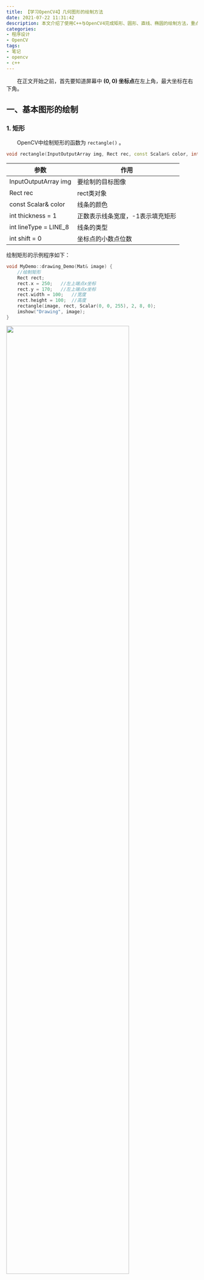 ```yaml
---
title: 【学习OpenCV4】几何图形的绘制方法
date: 2021-07-22 11:31:42
description: 本文介绍了使用C++与OpenCV4完成矩形、圆形、直线、椭圆的绘制方法，重点总结了OpenCV内置函数（如rectangle()、circle()、line()、ellipse()）的定义以及各参数的作用，并给出了示例程序作为参考。此外本文还总结了多边形的绘制方法，包括多边形边框的绘制函数polylines()、多边形填充函数fillPoly()、绘制多个多边形的函数drawContours()等。
categories:
- 程序设计
- OpenCV
tags:
- 笔记
- opencv
- c++
---
```


&emsp;&emsp;在正文开始之前，首先要知道屏幕中 **(0, 0) 坐标点**在左上角，最大坐标在右下角。

## 一、基本图形的绘制
### 1. 矩形
&emsp;&emsp;OpenCV中绘制矩形的函数为 `rectangle()` 。
```cpp
void rectangle(InputOutputArray img, Rect rec, const Scalar& color, int thickness = 1, int lineType = LINE_8, int shift = 0);
```
| 参数                  | 作用                             |
| --------------------- | -------------------------------- |
| InputOutputArray img  | 要绘制的目标图像                 |
| Rect rec              | rect类对象                       |
| const Scalar& color   | 线条的颜色                       |
| int thickness = 1     | 正数表示线条宽度，-1表示填充矩形 |
| int lineType = LINE_8 | 线条的类型                       |
| int shift = 0         | 坐标点的小数点位数               |


绘制矩形的示例程序如下：
```cpp
void MyDemo::drawing_Demo(Mat& image) {
	//绘制矩形
	Rect rect;
	rect.x = 250;	//左上端点x坐标
	rect.y = 170;	//左上端点x坐标
	rect.width = 100;	//宽度
	rect.height = 100;	//高度
	rectangle(image, rect, Scalar(0, 0, 255), 2, 8, 0);
	imshow("Drawing", image);
}
```
<img src="https://img-blog.csdnimg.cn/img_convert/af671a2b45e802c3e63209fa87a96666.png?x-oss-process=image/watermark,type_ZmFuZ3poZW5naGVpdGk,shadow_10,text_SGFsZi1BIFN0dWRpbw==,size_16,color_FFFFFF,t_70#pic_center" width="80%">

### 2. 圆形
&emsp;&emsp;OpenCV中绘制圆形的函数为 `rectangle()` 。
```cpp
void cv::circle (InputOutputArray img, Point center, int radius, const Scalar &color, int thickness=1, int lineType=LINE_8, int shift=0);
```
| 参数                  | 作用                           |
| --------------------- | ------------------------------ |
| InputOutputArray img  | 要绘制的目标图像               |
| Point center          | 圆心坐标                       |
| int radius            | 圆的半径                       |
| const Scalar &color   | 圆的颜色                       |
| int thickness=1       | 正数表示线条宽度，-1表示填充圆 |
| int lineType = LINE_8 | 线条的类型                     |
| int shift = 0         | 坐标点的小数点位数             |


绘制圆形的示例程序如下：
```cpp
void MyDemo::drawing_Demo(Mat& image) {
	//绘制圆
	circle(image, Point(250, 170), 20, Scalar(255, 0, 0), -1, 8, 0);
	imshow("Drawing", image);
}
```
<img src="https://img-blog.csdnimg.cn/img_convert/952ed890a5696533968b9ba4c8e2377a.png?x-oss-process=image/watermark,type_ZmFuZ3poZW5naGVpdGk,shadow_10,text_SGFsZi1BIFN0dWRpbw==,size_16,color_FFFFFF,t_70#pic_center" width="80%">

&emsp;&emsp;
### 3. 直线
&emsp;&emsp;OpenCV中绘制直线的函数为 `rectangle()` 。
```cpp
void cv::line(InputOutputArray img, Point pt1, Point pt2, const Scalar &color, int thickness=1, int lineType=LINE_8, int shift=0);
```
| 参数                  | 作用               |
| --------------------- | ------------------ |
| InputOutputArray img  | 要绘制的目标图像   |
| Point pt1r            | 端点1的坐标        |
| Point pt2             | 端点2的坐标        |
| const Scalar &color   | 线条的颜色         |
| int thickness=1       | 线条宽度           |
| int lineType = LINE_8 | 线条的类型         |
| int shift = 0         | 坐标点的小数点位数 |


绘制圆形的示例程序如下：
```cpp
void MyDemo::drawing_Demo(Mat& image) {
	//绘制直线
	line(image, Point(250, 170), Point(350, 270), Scalar(0, 255, 0), 2, LINE_AA, 0);
	imshow("Drawing", image);
}
```
<img src="https://img-blog.csdnimg.cn/img_convert/dacd9d0f6a5f9d67a50aee48aaed60a6.png?x-oss-process=image/watermark,type_ZmFuZ3poZW5naGVpdGk,shadow_10,text_SGFsZi1BIFN0dWRpbw==,size_16,color_FFFFFF,t_70#pic_center" width="80%">
&emsp;&emsp;

### 4. 椭圆

&emsp;&emsp;OpenCV中绘制椭圆的函数为 `ellipse()` 。
```cpp
void ellipse(Mat&img, const RotatedRect&box, const Scalar& color, int thickness=1, int lineType=8);
```
| 参数                  | 作用                           |
| --------------------- | ------------------------------ |
| Mat&img               | 要绘制的目标图像               |
| const RotatedRect&box | 椭圆类                         |
| const Scalar &color   | 椭圆的颜色                     |
| int thickness=1       | 正数表示线条宽度，-1表示填充圆 |
| int lineType = LINE_8 | 线条的类型                     |

>其中椭圆类RotatedRect的属性如下（示例）：
>```cpp
>RotatedRect rrt;	//创建对象
>rrt.center = Point(100, 200);	//椭圆中心点
>rrt.size = Size(100, 200);		//椭圆大小（横轴，纵轴长度）
>rrt.angle = 0;		//旋转角度
>```

绘制圆形的示例程序如下：
```cpp
void MyDemo::drawing_Demo(Mat& image) {
	//绘制椭圆
	RotatedRect rrt;
	rrt.center = Point(100, 200);
	rrt.size = Size(100, 200);
	rrt.angle = 0;
	ellipse(image, rrt, Scalar(0, 255, 255), 1, 8);
	imshow("Drawing", image);
}
```
<img src="https://img-blog.csdnimg.cn/img_convert/317de319b10cab926f53fa6a76bb1d00.png?x-oss-process=image/watermark,type_ZmFuZ3poZW5naGVpdGk,shadow_10,text_SGFsZi1BIFN0dWRpbw==,size_16,color_FFFFFF,t_70#pic_center" width="80%">

&emsp;&emsp;

## 二、多边形绘制方法
&emsp;&emsp;多边形绘制的本质是定义一个由多个点组成的点集，以此连接点集中的各个点，从而形成多边形。
### 2.1 多边形边框
&emsp;&emsp;绘制多边形的边框使用到的函数是 `ploylines()` 。
```cpp
void cv::polylines(
		InputOutputArray	img,
		InputArrayOfArrays	pts,
		bool	isClosed,
		const Scalar & color,
		int		thickness = 1,
		int		lineType = LINE_8,
		int		shift = 0
)
```
| 参数      | 作用                   |
| --------- | ---------------------- |
| img       | 要绘制的目标图像       |
| pts       | 提前构造的点集         |
| isClosed  | 多边形是否是封闭图形   |
| color     | 多边形边框的颜色       |
| thickness | 线条宽度（只能为正数） |
| lineType  | 线条的类型             |
| shift     | 坐标点的小数点位数     |

示例程序：绘制五边形
```cpp
void MyDemo::polyDrawing_Demo() {
	//创建画布
	Mat bg = Mat::zeros(Size(512, 512), CV_8UC3);

	//创建五个点，作为多边形五个顶点
	Point p1(100, 100);
	Point p2(350, 100);
	Point p3(450, 300);
	Point p4(250, 450);
	Point p5(80, 200);

	//将五个点依次添加到点集中
	std::vector<Point> pts;
	pts.push_back(p1);
	pts.push_back(p2);
	pts.push_back(p3);
	pts.push_back(p4);
	pts.push_back(p5);

	//绘制多边形边框
	polylines(bg, pts, true, Scalar(0, 255, 255), 3, LINE_AA, 0);
	imshow("Poly Drawing!", bg);
}
```
>其中 `pts.push_back` 用于将点加入到点集数组中，用于不知道点集数量的情况。本程序已知共五个点，因此也可以使用如下的代码创建点集：
>```cpp
>	std::vector<Point> pts(5);
>	pts[0] = p1;
>	pts[1] = p2;
>	pts[2] = p3;
>	pts[3] = p4;
>	pts[4] = p5;
>```

<img src="https://img-blog.csdnimg.cn/img_convert/c94a4045c4b42787be70c97ffb011795.png?x-oss-process=image/watermark,type_ZmFuZ3poZW5naGVpdGk,shadow_10,text_SGFsZi1BIFN0dWRpbw==,size_16,color_FFFFFF,t_70#pic_center" width="80%">

### 2.2 多边形填充
&emsp;&emsp;绘制填充的多边形使用到的函数是 `fillPoly()` 。
```cpp
void cv::fillPoly(
		InputOutputArray	img,
		InputArrayOfArrays	pts,
		const Scalar & color,
		int		lineType = LINE_8,
		int		shift = 0
)
```
| 参数     | 作用               |
| -------- | ------------------ |
| img      | 要绘制的目标图像   |
| pts      | 提前构造的点集     |
| color    | 多边形边框的颜色   |
| lineType | 线条的类型         |
| shift    | 坐标点的小数点位数 |

示例程序：绘制填充的五边形
```cpp
void MyDemo::polyDrawing_Demo() {
	//创建画布
	Mat bg = Mat::zeros(Size(512, 512), CV_8UC3);

	//创建五个点，作为多边形五个顶点
	Point p1(100, 100);
	Point p2(350, 100);
	Point p3(450, 300);
	Point p4(250, 450);
	Point p5(80, 200);

	//将五个点依次添加到点集中
	std::vector<Point> pts;
	pts.push_back(p1);
	pts.push_back(p2);
	pts.push_back(p3);
	pts.push_back(p4);
	pts.push_back(p5);

	//绘制封闭的五边形
	fillPoly(bg, pts, Scalar(255, 255, 0), 8, 0);
	imshow("Poly Drawing!", bg);
}
```

<img src="https://img-blog.csdnimg.cn/img_convert/66c1611508015c694e917fda36d19db9.png?x-oss-process=image/watermark,type_ZmFuZ3poZW5naGVpdGk,shadow_10,text_SGFsZi1BIFN0dWRpbw==,size_16,color_FFFFFF,t_70#pic_center" width="80%">

### 2.3 绘制多个多边形

&emsp;&emsp;绘制多个多边形使用到的函数是 `drawContours()` 。
```cpp
void drawContours(
	InputOutputArray 	image,
	InputArrayOfArrays 	contours,
	int 	contourIdx,
	const Scalar& color,
	int 	thickness=1,
	int 	lineType=8,
	InputArray 	hierarchy=noArray(),
	int 		maxLevel=INT_MAX,
	Point 		offset=Point() )
```
| 参数       | 作用                                         |
| ---------- | -------------------------------------------- |
| img        | 要绘制的目标图像                             |
| contours   | 输入的轮廓组，每一组轮廓由点vector构成       |
| contourIdx | 画第几个轮廓，如果该参数为负值，则画全部轮廓 |
| color      | 线条的颜色                                   |
| thickness  | 线条宽度，负值或CV_FILLED表示填充轮廓内部    |
| lineType   | 线条的类型                                   |

示例程序：绘制一个五边形
```cpp
void MyDemo::polyDrawing_Demo() {
	//创建画布
	Mat bg = Mat::zeros(Size(512, 512), CV_8UC3);

	//创建五个点，作为多边形五个顶点
	Point p1(100, 100);
	Point p2(350, 100);
	Point p3(450, 300);
	Point p4(250, 450);
	Point p5(80, 200);

	//将五个点依次添加到点集中
	std::vector<Point> pts;
	pts.push_back(p1);
	pts.push_back(p2);
	pts.push_back(p3);
	pts.push_back(p4);
	pts.push_back(p5);

	//添加点集到contours
	//（相当于contours是点集的集合）
	std::vector<std::vector<Point>> contours;
	contours.push_back(pts);

	//绘制多边形
	drawContours(bg, contours, -1, Scalar(255, 0, 255), -1);
	imshow("Poly Drawing!", bg);
}
```

<img src="https://img-blog.csdnimg.cn/img_convert/141a149f6cc64488d35f2a2cf4f7316b.png?x-oss-process=image/watermark,type_ZmFuZ3poZW5naGVpdGk,shadow_10,text_SGFsZi1BIFN0dWRpbw==,size_16,color_FFFFFF,t_70#pic_center" width="80%">